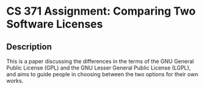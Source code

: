 # CS 371 Assignment: Comparing Two Software Licenses
## Description

This is a paper discussing the differences in the terms of the GNU General Public License (GPL) and the GNU Lesser General Public License (LGPL), and aims to guide people in choosing between the two options for their own works.
